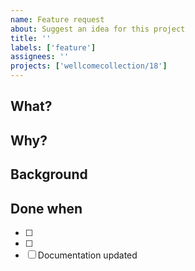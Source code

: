 ```yaml
---
name: Feature request
about: Suggest an idea for this project
title: ''
labels: ['feature']
assignees: ''
projects: ['wellcomecollection/18']
---
```


## What?

<!-- What is being requested -->

## Why?

<!-- Why is this being suggested? What isn't working? What has been observed? What could be improved? -->

## Background

<!-- What information or research has imformed this request? -->

## Done when

- [ ]
- [ ]
- [ ] Documentation updated
